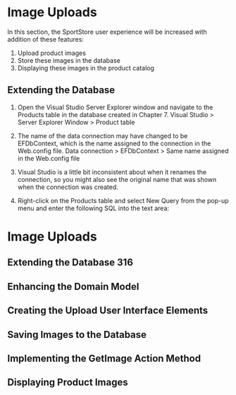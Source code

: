 # Image Uploads
In this section, the SportStore user experience will be increased with addition of these features:
1. Upload product images
2. Store these images in the database
3. Displaying these images in the product catalog

## Extending the Database 
1. Open the Visual Studio Server Explorer window and navigate to the Products table in the database created in Chapter 7. 
    Visual Studio > Server Explorer Window > Product table

2. The name of the data connection may have changed to be EFDbContext, which is the name assigned to the connection in the Web.config file.
    Data connection > EFDbContext > Same name assigned in the Web.config file

3. Visual Studio is a little bit inconsistent about when it renames the connection, so you might also see the original name that was shown when the connection was created. 

4. Right-click on the Products table and select New Query from the pop-up menu and enter the following SQL into the text area:

# Image Uploads 
## Extending the Database 316

## Enhancing the Domain Model 
## Creating the Upload User Interface Elements
## Saving Images to the Database
## Implementing the GetImage Action Method
## Displaying Product Images